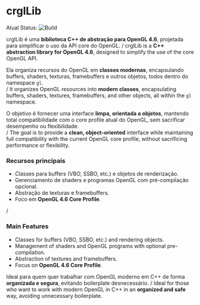 # crglLib

Atual Status: ![Build](https://github.com/CristianoBeato/crglLib/actions/workflows/cmake-single-platform.yml/badge.svg)

crglLib é uma **biblioteca C++ de abstração para OpenGL 4.6**, projetada para simplificar o uso da API core do OpenGL. 
/
crglLib is a **C++ abstraction library for OpenGL 4.6**, designed to simplify the use of the core OpenGL API.

Ela organiza recursos do OpenGL em **classes modernas**, encapsulando buffers, shaders, texturas, framebuffers e outros objetos, todos dentro do namespace `gl`.  
/
It organizes OpenGL resources into **modern classes**, encapsulating buffers, shaders, textures, framebuffers, and other objects, all within the `gl` namespace.

O objetivo é fornecer uma interface **limpa, orientada a objetos**, mantendo total compatibilidade com o core profile atual do OpenGL, sem sacrificar desempenho ou flexibilidade.  
/
The goal is to provide a **clean, object-oriented** interface while maintaining full compatibility with the current OpenGL core profile, without sacrificing performance or flexibility.

### Recursos principais
- Classes para buffers (VBO, SSBO, etc.) e objetos de renderização.  
- Gerenciamento de shaders e programas OpenGL com pré-compilação opcional.  
- Abstração de texturas e framebuffers.  
- Foco em **OpenGL 4.6 Core Profile**. 

/

### Main Features
- Classes for buffers (VBO, SSBO, etc.) and rendering objects.
- Management of shaders and OpenGL programs with optional pre-compilation.
- Abstraction of textures and framebuffers.
- Focus on **OpenGL 4.6 Core Profile**.

Ideal para quem quer trabalhar com OpenGL moderno em C++ de forma **organizada e segura**, evitando boilerplate desnecessário.
/
Ideal for those who want to work with modern OpenGL in C++ in an **organized and safe** way, avoiding unnecessary boilerplate.